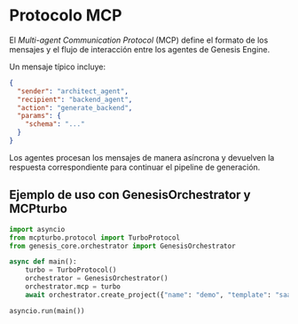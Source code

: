 # Protocolo MCP

El *Multi-agent Communication Protocol* (MCP) define el formato de los mensajes y el flujo de interacción entre los agentes de Genesis Engine.

Un mensaje típico incluye:

```json
{
  "sender": "architect_agent",
  "recipient": "backend_agent",
  "action": "generate_backend",
  "params": {
    "schema": "..."
  }
}
```

Los agentes procesan los mensajes de manera asíncrona y devuelven la respuesta correspondiente para continuar el pipeline de generación.

## Ejemplo de uso con GenesisOrchestrator y MCPturbo

```python
import asyncio
from mcpturbo.protocol import TurboProtocol
from genesis_core.orchestrator import GenesisOrchestrator

async def main():
    turbo = TurboProtocol()
    orchestrator = GenesisOrchestrator()
    orchestrator.mcp = turbo
    await orchestrator.create_project({"name": "demo", "template": "saas-basic"})

asyncio.run(main())
```
